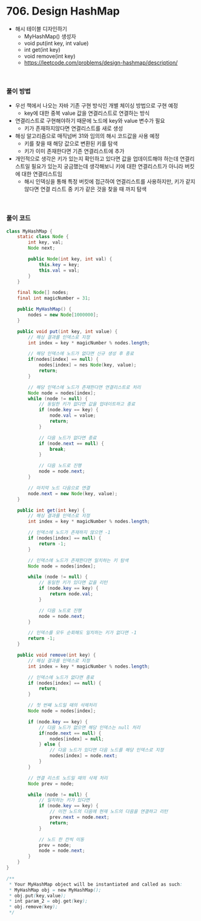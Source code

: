 # 706. Design HashMap
- 해시 테이블 디자인하기
    - MyHashMap() 생성자
    - void put(int key, int value)
    - int get(int key)
    - void remove(int key)
    - https://leetcode.com/problems/design-hashmap/description/

<br>

### 풀이 방법
- 우선 책에서 나오는 자바 기존 구현 방식인 개별 체이싱 방법으로 구현 예정
    - key에 대한 중복 value 값을 연결리스트로 연결하는 방식
- 연결리스트로 구현해야하기 때문에 노드에 key와 value 변수가 필요
    - 키가 존재하지않다면 연결리스트를 새로 생성
- 해싱 알고리즘으로 매직넘버 31와 임의의 해시 코드값을 사용 예정
    - 키를 찾을 때 해당 값으로 변환된 키를 탐색
    - 키가 이미 존재한다면 기존 연결리스트에 추가
- 개인적으로 생각은 키가 있는지 확인하고 있다면 값을 업데이트해야 하는데 연결리스트일 필요가 있는지 궁금했는데 생각해보니 키에 대한 연결리스트가 아니라 버킷에 대한 연결리스트임
    - 해시 인덱싱을 통해 특정 버킷에 접근하여 연결리스트를 사용하지만, 키가 같지 않다면 연결 리스트 중 키가 같은 것을 찾을 때 까지 탐색

<br>

### 풀이 코드
```java
class MyHashMap {
    static class Node {
        int key, val;
        Node next;

        public Node(int key, int val) {
            this.key = key;
            this.val = val;
        }
    }

    final Node[] nodes;
    final int magicNumber = 31;

    public MyHashMap() {
        nodes = new Node[1000000];
    }

    public void put(int key, int value) {
        // 해싱 결과를 인덱스로 지정
        int index = key * magicNumber % nodes.length;

        // 해당 인덱스에 노드가 없다면 신규 생성 후 종료
        if(nodes[index] == null) {
            nodes[index] = nes Node(key, value);
            return;
        }

        // 해당 인덱스에 노드가 존재한다면 연결리스트로 처리
        Node node = nodes[index];
        while (node != null) {
            // 동일한 키가 없다면 값을 업데이트하고 종료
            if (node.key == key) {
                node.val = value;
                return;
            }

            // 다음 노드가 없다면 종료
            if (node.next == null) {
                break;
            }

            // 다음 노드로 진행
            node = node.next;
        }

        // 마지막 노드 다음으로 연결
        node.next = new Node(key, value);
    }

    public int get(int key) {
        // 해싱 결과를 인덱스로 지정
        int index = key * magicNumber % nodes.length;

        // 인덱스에 노드가 존재하지 않으면 -1
        if (nodes[index] == null) {
            return -1;
        }

        // 인덱스에 노드가 존재한다면 일치하는 키 탐색
        Node node = nodes[index];

        while (node != null) {
            // 동일한 키가 있다면 값을 리턴
            if (node.key == key) {
                return node.val;
            }

            // 다음 노드로 진행
            node = node.next;
        }

        // 인덱스를 모두 순회해도 일치하는 키가 없다면 -1
        return -1;
    }

    public void remove(int key) {
        // 해싱 결과를 인덱스로 지정
        int index = key * magicNumber % nodes.length;

        // 인덱스에 노드가 없다면 종료
        if (nodes[index] == null) {
            return;
        }

        // 첫 번째 노드일 때의 삭제처리
        Node node = nodes[index];

        if (node.key == key) {
            // 다음 노드가 없으면 해당 인덱스는 null 처리
            if(node.next == null) {
                nodes[index] = null;
            } else {
                // 다음 노드가 있다면 다음 노드를 해당 인덱스로 지정
                nodes[index] = node.next;
            }
        }

        // 연결 리스트 노드일 때의 삭제 처리
        Node prev = node;

        while (node != null) {
            // 일치하는 키가 있다면
            if (node.key == key) {
                // 이전 노드의 다음에 현재 노드의 다음을 연결하고 리턴
                prev.next = node.next;
                return;
            }

            // 노드 한 칸씩 이동
            prev = node;
            node = node.next;
        }
    }
}

/**
 * Your MyHashMap object will be instantiated and called as such:
 * MyHashMap obj = new MyHashMap();
 * obj.put(key,value);
 * int param_2 = obj.get(key);
 * obj.remove(key);
 */
```